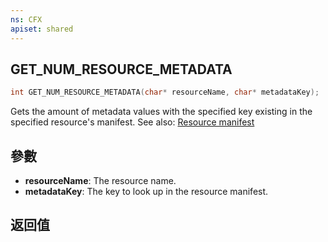 ```yaml
---
ns: CFX
apiset: shared
---
```

## GET_NUM_RESOURCE_METADATA

```c
int GET_NUM_RESOURCE_METADATA(char* resourceName, char* metadataKey);
```

Gets the amount of metadata values with the specified key existing in the specified resource's manifest.
See also: [Resource manifest](https://docs.fivem.net/resources/manifest/)

## 參數
* **resourceName**: The resource name.
* **metadataKey**: The key to look up in the resource manifest.

## 返回值
